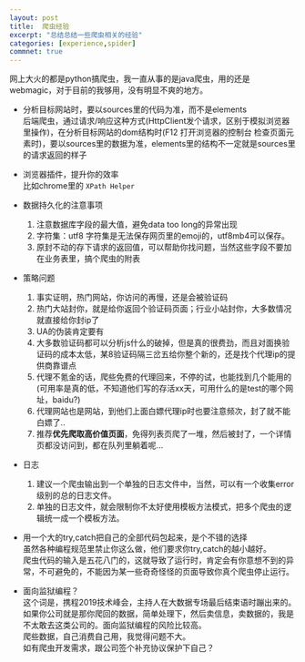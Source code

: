 ```yaml
---
layout: post
title:  爬虫经验
excerpt: "总结总结一些爬虫相关的经验"
categories: [experience,spider]
commnet: true
---
```



网上大火的都是python搞爬虫，我一直从事的是java爬虫，用的还是webmagic，对于目前的我够用，没有明显不爽的地方。

- 分析目标网站时，要以sources里的代码为准，而不是elements  
后端爬虫，通过请求/响应这种方式(HttpClient发个请求，区别于模拟浏览器里操作)，在分析目标网站的dom结构时(F12 打开浏览器的控制台 检查页面元素时)，要以sources里的数据为准，elements里的结构不一定就是sources里的请求返回的样子

- 浏览器插件，提升你的效率  
	比如chrome里的 `XPath Helper`

- 数据持久化的注意事项
	1. 注意数据库字段的最大值，避免data too long的异常出现
	2. 字符集：utf8 字符集是无法保存网页里的emoji的，utf8mb4可以保存。
	3. 原封不动的存下请求的返回值，可以帮助你找问题，当然这些字段不要加在业务表里，搞个爬虫的附表

- 策略问题
	1. 事实证明，热门网站，你访问的再慢，还是会被验证码
	2. 热门大站封你，就是给你返回个验证码页面；行业小站封你，大多数情况就直接给你封ip了
	3. UA的伪装肯定要有
	4. 大多数验证码都可以分析js什么的破掉，但是真的很费劲，而且对面换验证码的成本太低，某8验证码隔三岔五给你整个新的，还是找个代理ip的提供商靠谱点
	5. 代理不氪金的话，爬些免费的代理回来，不停的试，也能找到几个能用的(可用率是真的低，不知道他们写的存活xx天，可用什么的是test的哪个网址，baidu?)
	6. 代理网站也是网站，到他们上面白嫖代理ip时也要注意频次，封了就不能白嫖了..
	7. 推荐**优先爬取高价值页面**，免得列表页爬了一堆，然后被封了，一个详情页都没访问到，都在队列里躺着呢...

- 日志
	1. 建议一个爬虫输出到一个单独的日志文件中，当然，可以有一个收集error级别的总的日志文件。
	2. 单独的日志文件，就会限制你不太好使用模板方法模式，把多个爬虫的逻辑统一成一个模板方法。
	

- 用一个大的try,catch把自己的全部代码包起来，是个不错的选择  
	虽然各种编程规范里禁止你这么做，他们要求你try,catch的越小越好。  
	爬虫代码的输入是五花八门的，这就导致了运行时，肯定会有你意想不到的异常，不可避免的，不能因为某一些奇奇怪怪的页面导致你真个爬虫停止运行。

- 面向监狱编程？  
	这个词是，携程2019技术峰会，主持人在大数据专场最后结束语时蹦出来的。  
	如果你公司就是那你爬回的数据，简单处理下，然后卖信息，卖数据的，我是不太敢去这类公司的。面向监狱编程的风险比较高。  
	爬些数据，自己消费自己用，我觉得问题不大。  
	如有爬虫开发需求，跟公司签个补充协议保护下自己？